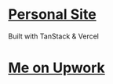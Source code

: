 # [Personal Site](https://vasyldev.cc)

Built with TanStack & Vercel

# [Me on Upwork](https://www.upwork.com/freelancers/~015c1b113a62e11b13)
